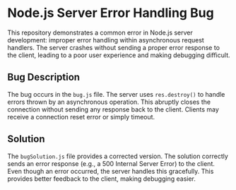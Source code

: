 # Node.js Server Error Handling Bug

This repository demonstrates a common error in Node.js server development: improper error handling within asynchronous request handlers.  The server crashes without sending a proper error response to the client, leading to a poor user experience and making debugging difficult.

## Bug Description

The bug occurs in the `bug.js` file.  The server uses `res.destroy()` to handle errors thrown by an asynchronous operation. This abruptly closes the connection without sending any response back to the client.  Clients may receive a connection reset error or simply timeout.

## Solution

The `bugSolution.js` file provides a corrected version. The solution correctly sends an error response (e.g., a 500 Internal Server Error) to the client. Even though an error occurred, the server handles this gracefully. This provides better feedback to the client, making debugging easier.